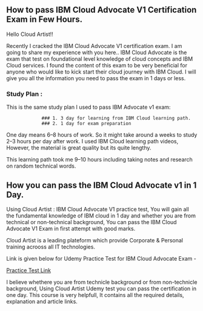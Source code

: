 ## How to pass IBM Cloud Advocate V1 Certification Exam in Few Hours.
Hello Cloud Artist!! 

Recently I cracked the IBM Cloud Advocate V1 certification exam. I am going to share my experience with you here..
IBM Cloud Advocate is the exam that test on foundational level knowledge of cloud concepts and IBM Cloud services.
I found the content of this exam to be very beneficial for anyone who would like to kick start their cloud journey with IBM Cloud.
I will give you all the information you need to pass the exam in 1 days or less.

### Study Plan : 

This is the same study plan I used to pass IBM Advocate v1 exam:

                 ### 1. 3 day for learning from IBM Cloud learning path.
                 ### 2. 1 day for exam preparation
                  
One day means 6–8 hours of work. So it might take around a weeks to study 2–3 hours per day after work.
I used IBM Cloud learning path videos, However, the material is great quality but its quite lengthy.

This learning path took me 9–10 hours including taking notes and research on random technical words.

## How you can pass the IBM Cloud Advocate v1 in 1 Day.

Using Cloud Artist : IBM Cloud Advocate V1 practice test, You will gain all the fundamental knowledge of IBM cloud in 1 day and whether you are from technical or non-technical background, You can pass the IBM Cloud Advocate V1 Exam in first attempt with good marks.

Cloud Artist is a leading plateform which provide Corporate & Personal training acrooss all IT technologies.

Link is given below for Udemy Practice Test for IBM Cloud Advocate Exam - 

 <a href="https://www.udemy.com/course/exam-ibm-cloud-advocate-v1-practice-test/?referralCode=B0FF035FE037348EFB1B">Practice Test Link</a> 


I believe whethere you are from technicle background or from non-technicle background, Using Cloud Artist Udemy test you can pass the certification in one day.
This course is very helpfull, It contains all the required details, explanation and article links.


